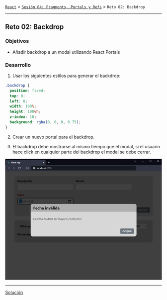 [`React`](../../README.md) > [`Sesión 04: Fragments, Portals y Refs`](../Readme.md) > `Reto 02: Backdrop`

---

## Reto 02: Backdrop

### Objetivos

- Añadir backdrop a un modal utilizando React Portals

### Desarrollo

1. Usar los siguientes estilos para generar el backdrop:

```css
.backdrop {
  position: fixed;
  top: 0;
  left: 0;
  width: 100%;
  height: 100vh;
  z-index: 10;
  background: rgba(0, 0, 0, 0.75);
}
```

2. Crear un nuevo portal para el backdrop.

3. El backdrop debe mostrarse al mismo tiempo que el modal, si el usuario hace click en cualquier parte del backdrop el modal se debe cerrar.

![Backdrop](./assets/backdrop.png)

---

[Solución](./Solucion/Readme.md)
